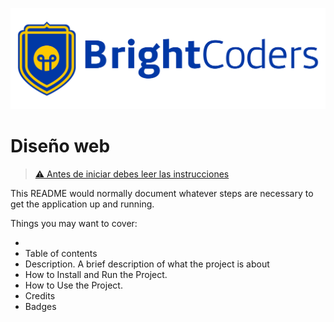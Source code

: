 ![BrightCoders Logo](img/logo.jpg)

# Diseño web

> [⚠️ Antes de iniciar debes leer las instrucciones](./instructions.md)

This README would normally document whatever steps are necessary to get the application up and running.

Things you may want to cover:

- 
- Table of contents
- Description. A brief description of what the project is about
- How to Install and Run the Project.
- How to Use the Project.
- Credits
- Badges
  
